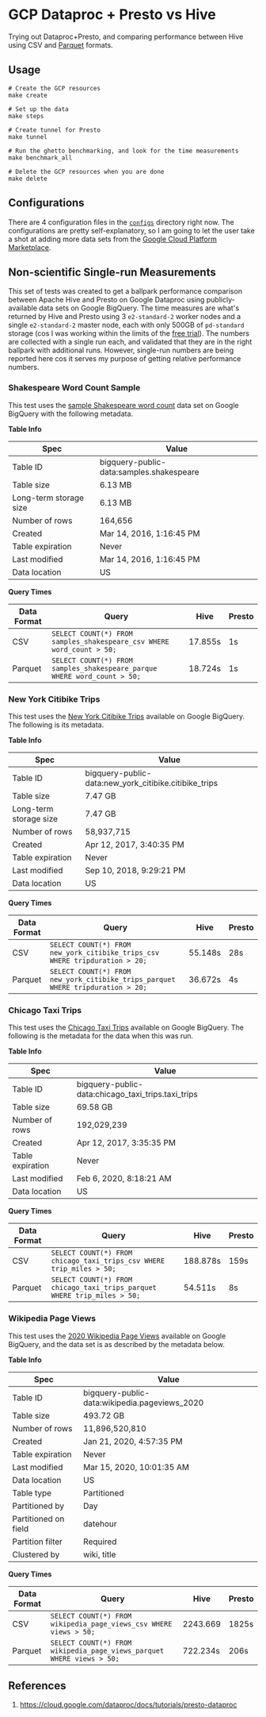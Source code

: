 # GCP Dataproc + Presto vs Hive

Trying out Dataproc+Presto, and comparing performance between Hive using CSV and [Parquet](https://parquet.apache.org/) formats.

## Usage

```
# Create the GCP resources
make create

# Set up the data
make steps

# Create tunnel for Presto
make tunnel

# Run the ghetto benchmarking, and look for the time measurements
make benchmark_all

# Delete the GCP resources when you are done
make delete
```

## Configurations

There are 4 configuration files in the [`configs`](configs) directory right now.  The configurations are pretty self-explanatory, so I am going to let the user take a shot at adding more data sets from the [Google Cloud Platform Marketplace](https://console.cloud.google.com/marketplace/browse?filter=solution-type:dataset).


## Non-scientific Single-run Measurements

This set of tests was created to get a ballpark performance comparison between Apache Hive and Presto on Google Dataproc using publicly-available data sets on Google BigQuery.  The time measures are what's returned by Hive and Presto using 3 `e2-standard-2` worker nodes and a single `e2-standard-2` master node, each with only 500GB of `pd-standard` storage (cos I was working within the limits of the [free trial](https://cloud.google.com/docs/quota)).  The numbers are collected with a single run each, and validated that they are in the right ballpark with additional runs.  However, single-run numbers are being reported here cos it serves my purpose of getting relative performance numbers.

### Shakespeare Word Count Sample

This test uses the [sample Shakespeare word count](https://console.cloud.google.com/bigquery?p=bigquery-public-data&d=samples&t=shakespeare&page=table) data set on Google BigQuery with the following metadata.

**Table Info**

| Spec                   | Value                                    |
|------------------------|------------------------------------------|
| Table ID               | bigquery-public-data:samples.shakespeare |
| Table size             | 6.13 MB                                  |
| Long-term storage size | 6.13 MB                                  |
| Number of rows         | 164,656                                  |
| Created                | Mar 14, 2016, 1:16:45 PM                 |
| Table expiration       | Never                                    |
| Last modified          | Mar 14, 2016, 1:16:45 PM                 |
| Data location          | US                                       |

**Query Times**

| Data Format | Query                                                                    | Hive    | Presto |
|-------------|--------------------------------------------------------------------------|---------|--------|
| CSV         | `SELECT COUNT(*) FROM samples_shakespeare_csv WHERE word_count > 50;`    | 17.855s | 1s     |
| Parquet     | `SELECT COUNT(*) FROM samples_shakespeare_parque WHERE word_count > 50;` | 18.724s | 1s     |


### New York Citibike Trips

This test uses the [New York Citibike Trips](https://console.cloud.google.com/bigquery?p=bigquery-public-data&d=new_york_citibike&t=citibike_trips&page=table) available on Google BigQuery.  The following is its metadata.

**Table Info**

| Spec                   | Value                                                    |
|------------------------|----------------------------------------------------------|
| Table ID               | bigquery-public-data:new\_york\_citibike.citibike\_trips |
| Table size             | 7.47 GB                                                  |
| Long-term storage size | 7.47 GB                                                  |
| Number of rows         | 58,937,715                                               |
| Created                | Apr 12, 2017, 3:40:35 PM                                 |
| Table expiration       | Never                                                    |
| Last modified          | Sep 10, 2018, 9:29:21 PM                                 |
| Data location          | US                                                       |

**Query Times**

| Data Format | Query                                                                    | Hive     | Presto |
|-------------|--------------------------------------------------------------------------|----------|--------|
| CSV | `SELECT COUNT(*) FROM new_york_citibike_trips_csv WHERE tripduration > 20;` | 55.148s | 28s |
| Parquet | `SELECT COUNT(*) FROM new_york_citibike_trips_parquet WHERE tripduration > 20;` | 36.672s | 4s |


### Chicago Taxi Trips

This test uses the [Chicago Taxi Trips](https://console.cloud.google.com/marketplace/details/city-of-chicago-public-data/chicago-taxi-trips) available on Google BigQuery.  The following is the metadata for the data when this was run.

**Table Info**

| Spec             | Value                                                 |
|------------------|-------------------------------------------------------|
| Table ID         | bigquery-public-data:chicago\_taxi\_trips.taxi\_trips |
| Table size       | 69.58 GB                                              |
| Number of rows   | 192,029,239                                           |
| Created          | Apr 12, 2017, 3:35:35 PM                              |
| Table expiration | Never                                                 |
| Last modified    | Feb 6, 2020, 8:18:21 AM                               |
| Data location    | US                                                    |

**Query Times**

| Data Format | Query                                                                    | Hive     | Presto |
|-------------|--------------------------------------------------------------------------|----------|--------|
| CSV         | `SELECT COUNT(*) FROM chicago_taxi_trips_csv WHERE trip_miles > 50;`     | 188.878s | 159s   |
| Parquet     | `SELECT COUNT(*) FROM chicago_taxi_trips_parquet WHERE trip_miles > 50;` | 54.511s  | 8s     |


### Wikipedia Page Views

This test uses the [2020 Wikipedia Page Views](https://console.cloud.google.com/bigquery?p=bigquery-public-data&d=wikipedia&t=pageviews_2020&page=table) available on Google BigQuery, and the data set is as described by the metadata below.

**Table Info**

| Spec                 | Value                                          |
|----------------------|------------------------------------------------|
| Table ID             | bigquery-public-data:wikipedia.pageviews\_2020 |
| Table size           | 493.72 GB                                      |
| Number of rows       | 11,896,520,810                                 |
| Created              | Jan 21, 2020, 4:57:35 PM                       |
| Table expiration     | Never                                          |
| Last modified        | Mar 15, 2020, 10:01:35 AM                      |
| Data location        | US                                             |
| Table type           | Partitioned                                    |
| Partitioned by       | Day                                            |
| Partitioned on field | datehour                                       |
| Partition filter     | Required                                       |
| Clustered by         | wiki, title                                    |

**Query Times**

| Data Format | Query                                                                 | Hive     | Presto |
|-------------|-----------------------------------------------------------------------|----------|--------|
| CSV         | `SELECT COUNT(*) FROM wikipedia_page_views_csv WHERE views > 50;`     | 2243.669 | 1825s  |
| Parquet     | `SELECT COUNT(*) FROM wikipedia_page_views_parquet WHERE views > 50;` | 722.234s | 206s   |


References
----------

1.	https://cloud.google.com/dataproc/docs/tutorials/presto-dataproc
